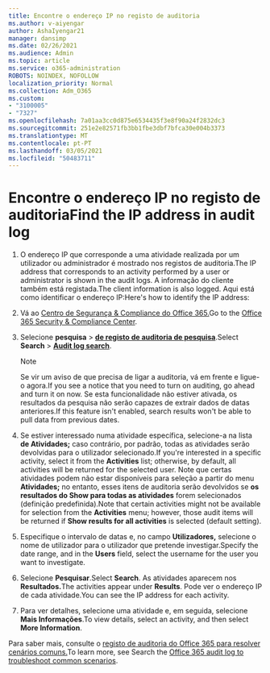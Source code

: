 ```yaml
---
title: Encontre o endereço IP no registo de auditoria
ms.author: v-aiyengar
author: AshaIyengar21
manager: dansimp
ms.date: 02/26/2021
ms.audience: Admin
ms.topic: article
ms.service: o365-administration
ROBOTS: NOINDEX, NOFOLLOW
localization_priority: Normal
ms.collection: Adm_O365
ms.custom:
- "3100005"
- "7327"
ms.openlocfilehash: 7a01aa3cc0d875e6534435f3e8f90a24f2832dc3
ms.sourcegitcommit: 251e2e82571fb3bb1fbe3dbf7bfca30e004b3373
ms.translationtype: MT
ms.contentlocale: pt-PT
ms.lasthandoff: 03/05/2021
ms.locfileid: "50483711"
---
```

# <a name="find-the-ip-address-in-audit-log"></a><span data-ttu-id="0cc97-102">Encontre o endereço IP no registo de auditoria</span><span class="sxs-lookup"><span data-stu-id="0cc97-102">Find the IP address in audit log</span></span>

1. <span data-ttu-id="0cc97-103">O endereço IP que corresponde a uma atividade realizada por um utilizador ou administrador é mostrado nos registos de auditoria.</span><span class="sxs-lookup"><span data-stu-id="0cc97-103">The IP address that corresponds to an activity performed by a user or administrator is shown in the audit logs.</span></span> <span data-ttu-id="0cc97-104">A informação do cliente também está registada.</span><span class="sxs-lookup"><span data-stu-id="0cc97-104">The client information is also logged.</span></span> <span data-ttu-id="0cc97-105">Aqui está como identificar o endereço IP:</span><span class="sxs-lookup"><span data-stu-id="0cc97-105">Here's how to identify the IP address:</span></span>

1. <span data-ttu-id="0cc97-106">Vá ao [Centro de Segurança & Compliance do Office 365.](https://go.microsoft.com/fwlink/p/?linkid=2077143)</span><span class="sxs-lookup"><span data-stu-id="0cc97-106">Go to the [Office 365 Security & Compliance Center](https://go.microsoft.com/fwlink/p/?linkid=2077143).</span></span>
1. <span data-ttu-id="0cc97-107">Selecione **pesquisa**  >  **[de registo de auditoria de pesquisa](https://go.microsoft.com/fwlink/?linkid=2103759)**.</span><span class="sxs-lookup"><span data-stu-id="0cc97-107">Select **Search** > **[Audit log search](https://go.microsoft.com/fwlink/?linkid=2103759)**.</span></span>
    > [!NOTE]
    > <span data-ttu-id="0cc97-108">Se vir um aviso de que precisa de ligar a auditoria, vá em frente e ligue-o agora.</span><span class="sxs-lookup"><span data-stu-id="0cc97-108">If you see a notice that you need to turn on auditing, go ahead and turn it on now.</span></span> <span data-ttu-id="0cc97-109">Se esta funcionalidade não estiver ativada, os resultados da pesquisa não serão capazes de extrair dados de datas anteriores.</span><span class="sxs-lookup"><span data-stu-id="0cc97-109">If this feature isn't enabled, search results won't be able to pull data from previous dates.</span></span>
1. <span data-ttu-id="0cc97-110">Se estiver interessado numa atividade específica, selecione-a na lista **de Atividades;** caso contrário, por padrão, todas as atividades serão devolvidas para o utilizador selecionado.</span><span class="sxs-lookup"><span data-stu-id="0cc97-110">If you're interested in a specific activity, select it from the **Activities** list; otherwise, by default, all activities will be returned for the selected user.</span></span> <span data-ttu-id="0cc97-111">Note que certas atividades podem não estar disponíveis para seleção a partir do menu **Atividades;** no entanto, esses itens de auditoria serão devolvidos se **os resultados do Show para todas as atividades** forem selecionados (definição predefinida).</span><span class="sxs-lookup"><span data-stu-id="0cc97-111">Note that certain activities might not be available for selection from the **Activities** menu; however, those audit items will be returned if **Show results for all activities** is selected (default setting).</span></span>
1. <span data-ttu-id="0cc97-112">Especifique o intervalo de datas e, no campo **Utilizadores,** selecione o nome de utilizador para o utilizador que pretende investigar.</span><span class="sxs-lookup"><span data-stu-id="0cc97-112">Specify the date range, and in the **Users** field, select the username for the user you want to investigate.</span></span>
1. <span data-ttu-id="0cc97-113">Selecione **Pesquisar**.</span><span class="sxs-lookup"><span data-stu-id="0cc97-113">Select **Search**.</span></span> <span data-ttu-id="0cc97-114">As atividades aparecem nos **Resultados.**</span><span class="sxs-lookup"><span data-stu-id="0cc97-114">The activities appear under **Results**.</span></span> <span data-ttu-id="0cc97-115">Pode ver o endereço IP de cada atividade.</span><span class="sxs-lookup"><span data-stu-id="0cc97-115">You can see the IP address for each activity.</span></span>
1. <span data-ttu-id="0cc97-116">Para ver detalhes, selecione uma atividade e, em seguida, selecione **Mais Informações**.</span><span class="sxs-lookup"><span data-stu-id="0cc97-116">To view details, select an activity, and then select **More Information**.</span></span>

<span data-ttu-id="0cc97-117">Para saber mais, consulte o [registo de auditoria do Office 365 para resolver cenários comuns.](https://go.microsoft.com/fwlink/?linkid=2103944)</span><span class="sxs-lookup"><span data-stu-id="0cc97-117">To learn more, see Search the [Office 365 audit log to troubleshoot common scenarios](https://go.microsoft.com/fwlink/?linkid=2103944).</span></span>